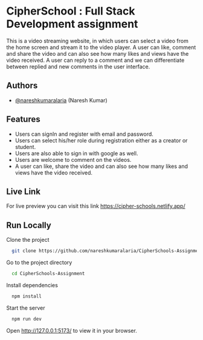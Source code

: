 # CipherSchool : Full Stack Development assignment

This is a video streaming website, in which users can select a video from the home screen and stream it to the video player. A user can like, comment and share the video and can also see how many likes and views have the video received. A user can reply to a comment and we can differentiate between replied and new comments in the user interface.


## Authors

- [@nareshkumaralaria](https://github.com/nareshkumaralaria) (Naresh Kumar)


## Features

- Users can signIn and register with email and password.
- Users can select his/her role during registration either as a creator or student.
- Users are also able to sign in with google as well.
- Users are welcome to comment on the videos.
- A user can like, share the video and can also see how many likes and views have the video received.



## Live Link

For live preview you can visit this link
https://cipher-schools.netlify.app/

## Run Locally

Clone the project

```bash
  git clone https://github.com/nareshkumaralaria/CipherSchools-Assignment.git
```

Go to the project directory

```bash
  cd CipherSchools-Assignment
```

Install dependencies

```bash
  npm install
```

Start the server

```bash
  npm run dev
```

Open http://127.0.0.1:5173/ to view it in your browser.


